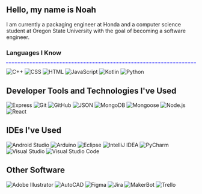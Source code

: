 ## Hello, my name is Noah

I am currently a packaging engineer at Honda and a computer science student at Oregon State University with the goal of becoming a software engineer.

### Languages I Know
<div style='border-top: 2px dotted blue;'></div>
<p align='left'>
  <img alt="C++" src="https://img.shields.io/badge/C++-gray?logo=cplusplus">
  <img alt="CSS" src="https://img.shields.io/badge/CSS-gray?logo=css3">
  <img alt="HTML" src="https://img.shields.io/badge/HTML-gray?logo=html5">
  <img alt="JavaScript" src="https://img.shields.io/badge/JavaScript-gray?logo=javascript">
  <img alt="Kotlin" src="https://img.shields.io/badge/Kotlin-gray?logo=kotlin">
  <img alt="Python" src="https://img.shields.io/badge/Python-gray?logo=python">
</p>

## Developer Tools and Technologies I've Used

<p align='left'>
  <img alt="Express" src="https://img.shields.io/badge/Express-gray?logo=express">
  <img alt="Git" src="https://img.shields.io/badge/Git-%23F05033.svg?logo=git">
  <img alt="GitHub" src="https://img.shields.io/badge/GitHub-%23121011.svg?logo=github"/>
  <img alt="JSON" src="https://img.shields.io/badge/JSON-gray?logo=json&logoColor=white">
  <img alt="MongoDB" src="https://img.shields.io/badge/MongoDB-gray?logo=mongodb">
  <img alt="Mongoose" src="https://img.shields.io/badge/Mongoose-gray?logo=mongoose">
  <img alt="Node.js" src="https://img.shields.io/badge/Node.js-gray?logo=nodedotjs">
  <img alt="React" src="https://img.shields.io/badge/React-gray?logo=react">
</p>

## IDEs I've Used

<p align='left'>
  <img alt="Android Studio" src="https://img.shields.io/badge/Android%20Studio-gray?logo=androidstudio">
  <img alt="Arduino" src="https://img.shields.io/badge/Arduino-gray?logo=arduino">
  <img alt="Eclipse" src="https://img.shields.io/badge/Eclipse-gray?logo=eclipseide">
  <img alt="IntelliJ IDEA" src="https://img.shields.io/badge/IntelliJ%20IDEA-gray?logo=intellijidea">
  <img alt="PyCharm" src="https://img.shields.io/badge/PyCharm-gray?logo=pycharm">
  <img alt="Visual Studio" src="https://img.shields.io/badge/Visual%20Studio-5C2D91.svg?logo=visual-studio&logoColor=important"/>
  <img alt="Visual Studio Code" src="https://img.shields.io/badge/Visual%20Studio%20Code-0078d7.svg?logo=visual-studio-code&logoColor=important">
</p>

## Other Software

<p align='left'>
  <img alt="Adobe Illustrator" src="https://img.shields.io/badge/Adobe_Illustrator-gray?logo=adobeillustrator">
  <img alt="AutoCAD" src="https://img.shields.io/badge/AutoCAD-gray?logo=autocad">
  <img alt="Figma" src="https://img.shields.io/badge/Figma-gray?logo=figma">
  <img alt="Jira" src="https://img.shields.io/badge/Jira-gray?logo=jira">
  <img alt="MakerBot" src="https://img.shields.io/badge/MakerBot-gray?logo=makerbot">
  <img alt="Trello" src="https://img.shields.io/badge/Trello-gray?logo=trello">
</p>

<!--
**nohabean/nohabean** is a ✨ _special_ ✨ repository because its `README.md` (this file) appears on your GitHub profile.

Here are some ideas to get you started:

- 🔭 I’m currently working on ...
- 🌱 I’m currently learning ...
- 👯 I’m looking to collaborate on ...
- 🤔 I’m looking for help with ...
- 💬 Ask me about ...
- 📫 How to reach me: ...
- 😄 Pronouns: ...
- ⚡ Fun fact: ...
-->
